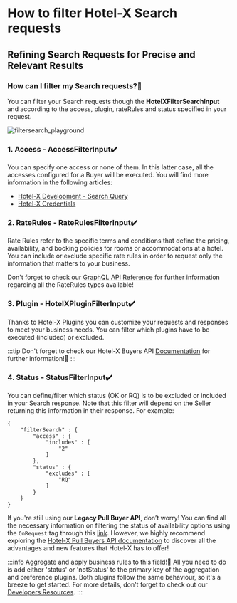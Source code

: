 ﻿---
sidebar_position: 2
---

# How to filter Hotel-X Search requests

## Refining Search Requests for Precise and Relevant Results

### How can I filter my Search requests?🚀
You can filter your Search requests though the **HotelXFilterSearchInput** and according to the access, plugin, rateRules and status specified in your request.  

![filtersearch_playground](https://storage.travelgate.com/kbase/filtersearch_playground.png)

### 1. Access - AccessFilterInput✔️
You can specify one access or none of them. In this latter case, all the accesses configured for a Buyer will be executed. You will find more information in the following articles:

- [Hotel-X Development - Search Query](/docs/apis/for-buyers/hotel-x-pull-buyers-api/booking-flow/search)
- [Hotel-X Credentials](/kb/our-products/are-you-a-buyer/getting-started-with-hotel-x-buyers-api/hotel-x-credentials)
### 2. RateRules - RateRulesFilterInput✔️
Rate Rules refer to the specific terms and conditions that define the pricing, availability, and booking policies for rooms or accommodations at a hotel. You can include or exclude specific rate rules in order to request only the information that matters to your business.  

Don't forget to check our [GraphQL API Reference](/api/enums/rate-rules-type) for further information regarding all the RateRules types available!

### 3. Plugin - HotelXPluginFilterInput✔️
Thanks to Hotel-X Plugins you can customize your requests and responses to meet your business needs. You can filter which plugins have to be executed (included) or excluded.

:::tip
Don't forget to check our Hotel-X Buyers API [Documentation](/docs/apis/for-buyers/hotel-x-pull-buyers-api/plugins/overview) for further information!🚀
:::

### 4. Status - StatusFilterInput✔️
You can define/filter which status (OK or RQ) is to be excluded or included in your Search response. Note that this filter will depend on the Seller returning this information in their response. For example:

```
{
    "filterSearch" : {
        "access" : {
            "includes" : [
                "2"
            ]
        },
        "status" : {
            "excludes" : [
                "RQ"
            ]
        }
    }
}
```

If you're still using our **Legacy Pull Buyer API**, don’t worry! You can find all the necessary information on filtering the status of availability options using the ```OnRequest``` tag through this [link](/docs/apis/for-buyers/legacy-pull-buyers-api/booking-flow/avail). However, we highly recommend exploring the [Hotel-X Pull Buyers API documentation](/kb/getting-started-with-travelgate/about-our-connectivity/what-exactly-is-hotel-x-and-why-should-i-develop-it) to discover all the advantages and new features that Hotel-X has to offer!

:::info Aggregate and apply business rules to this field!🚀
All you need to do is add either 'status' or 'notStatus' to the primary key of the aggregation and preference plugins. Both plugins follow the same behaviour, so it's a breeze to get started. For more details, don't forget to check out our [Developers Resources](/docs/apis/for-buyers/hotel-x-pull-buyers-api/plugins/overview).
:::

 

